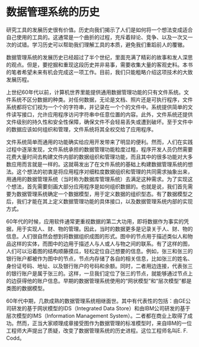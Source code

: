 # 数据管理系统的历史

研究工具的发展历史很有价值。历史向我们揭示了人们是如何将一个想法变成适合自己使用的工具的。这通常是一个曲折的过程，充斥着辩论、竞争、以及一次又一次的试错。学习历史可以帮助我们理解工具的本质，避免我们重蹈前人的覆辙。

数据管理系统的发展历史已经超过了半个世纪，里面充满了精彩的故事和发人深思的观点。但是，要挖掘和重现这段历史并非易事，需要收集大量的客观史料。本书的笔者希望未来有机会完成这一项工作。目前，我们只能粗略介绍这项技术的大致发展历程。

上世纪60年代以前，计算机世界里能提供通用数据管理功能的只有文件系统。文件系统不区分数据的种类。对任何数据，无论是文档、照片还是可执行程序，文件系统都将它们视为一个个的字符串，并记录在一个个的文件中。系统提供简单的文件读写接口，允许应用程序访问字符串中任意位置的内容。此外，文件系统还提供文件级别的持久性和安全性保障，确保文件不会轻易丢失或遭到破坏。至于文件中的数据应该如何组织和管理，文件系统将其全权交给了应用程序。

文件系统简单而通用的功能确实给应用开发带来了明显的便利。然而，人们在实践过程中逐渐发现，文件系统承担的数据管理功能粒度过粗，程序开发人员仍然需要花费大量时间去构建文件内部的数据组织和管理功能，而且其中的很多功能对大多数应用而言就是一样的。这就萌发出了在文件系统的基础上构建数据管理系统的想法。这个想法的初衷是将应用程序对细粒度数据组织和管理的共同需求抽象出来，用通用的数据管理系统（当时称为数据库管理系统）去满足这种需求。为了实现这个想法，首先需要刻画大部分应用程序是如何组织数据的。也就是说，我们首先需要为数据管理系统确定一个数据模型，用于定义数据的组织型态。有了数据模型之后，我们才能在其上定义数据管理功能的具体接口，以及数据管理系统内部的实现方式。

60年代的时候，应用软件通常更重视数据的第二大功用，即将数据作为事实的凭据，用于实现人、财、物的管理。因此，当时的数据更多是记录关于人、财、物的信息。人们很自然会想到将数据组织成图的形式。图中的节点用于描述类似人和物品这样的实体，而图中的边用于描述人与人或人与物之间的联系。有了这样的图，人们可以沿着图的结构顺藤摸瓜，轻松定位自己想要的信息。例如，张三和张三的银行账户都被作为图中的节点，节点内存储了各自的相关信息，比如张三的姓名、身份证号码、地址、以及银行账户的号码和余额。同时，二者用边连接，代表张三的银行账户是属于张三的。这样，一旦我们定位了张三的节点，就能够通过节点上的边获得他的账户信息。早期的数据管理系统使用的“网状模型”和“层次模型”都是类图的数据模型。

60年代中期，几款成熟的数据管理系统相继面世。其中有代表性的包括：由GE公司研发的基于网状模型的IDS（Integrated Data Store）和由IBM公司研发的基于层次模型的IMS（Information Management System）。二者都在商业上取得了成功。然而，正当大家顺理成章接受图作为数据管理的标准模型时，来自IBM的一位工程师大声提出了质疑，改变了数据管理系统的历史进程。这位工程师名叫E. F. Codd。
